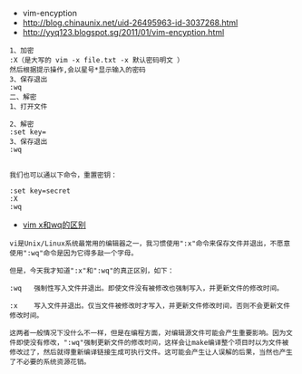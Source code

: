 * vim-encyption
 * http://blog.chinaunix.net/uid-26495963-id-3037268.html
 * http://yyq123.blogspot.sg/2011/01/vim-encyption.html

```
1、加密
:X（是大写的 vim -x file.txt -x 默认密码明文 ）
然后根据提示操作,会以星号*显示输入的密码
3、保存退出
:wq
二、解密
1、打开文件

2、解密
:set key=
3、保存退出
:wq


我们也可以通以下命令，重置密钥：

:set key=secret
:X
:wq

```


* [vim x和wq的区别](http://www.cnblogs.com/GODYCA/archive/2013/05/09/3068895.html)
```
vi是Unix/Linux系统最常用的编辑器之一，我习惯使用":x"命令来保存文件并退出，不愿意使用":wq"命令是因为它得多敲一个字母。
 
但是，今天我才知道":x"和":wq"的真正区别，如下：
 
:wq   强制性写入文件并退出。即使文件没有被修改也强制写入，并更新文件的修改时间。
 
:x    写入文件并退出。仅当文件被修改时才写入，并更新文件修改时间，否则不会更新文件修改时间。
 
这两者一般情况下没什么不一样，但是在编程方面，对编辑源文件可能会产生重要影响。因为文件即使没有修改，":wq"强制更新文件的修改时间，这样会让make编译整个项目时以为文件被修改过了，然后就得重新编译链接生成可执行文件。这可能会产生让人误解的后果，当然也产生了不必要的系统资源花销。
```